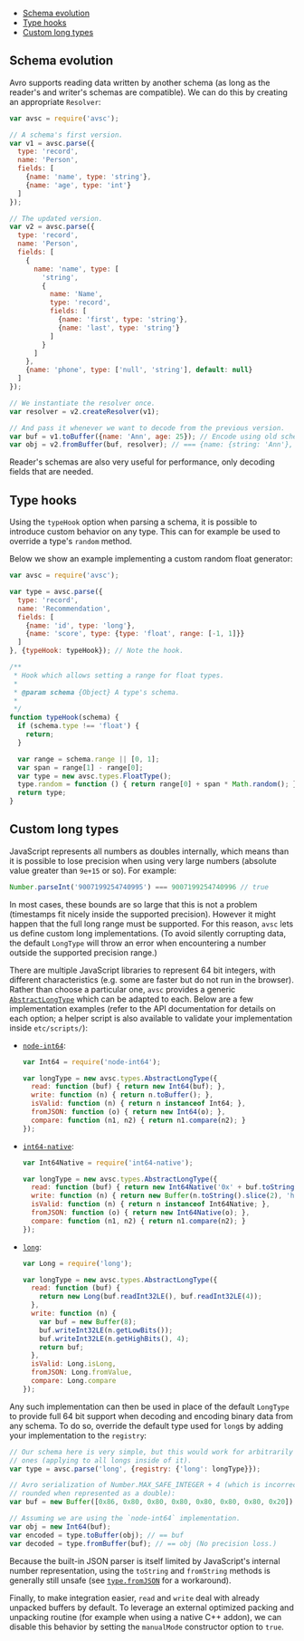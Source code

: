 + [Schema evolution](#schema-evolution)
+ [Type hooks](#type-hooks)
+ [Custom long types](#custom-long-types)


## Schema evolution

Avro supports reading data written by another schema (as long as the reader's
and writer's schemas are compatible). We can do this by creating an appropriate
`Resolver`:

```javascript
var avsc = require('avsc');

// A schema's first version.
var v1 = avsc.parse({
  type: 'record',
  name: 'Person',
  fields: [
    {name: 'name', type: 'string'},
    {name: 'age', type: 'int'}
  ]
});

// The updated version.
var v2 = avsc.parse({
  type: 'record',
  name: 'Person',
  fields: [
    {
      name: 'name', type: [
        'string',
        {
          name: 'Name',
          type: 'record',
          fields: [
            {name: 'first', type: 'string'},
            {name: 'last', type: 'string'}
          ]
        }
      ]
    },
    {name: 'phone', type: ['null', 'string'], default: null}
  ]
});

// We instantiate the resolver once.
var resolver = v2.createResolver(v1);

// And pass it whenever we want to decode from the previous version.
var buf = v1.toBuffer({name: 'Ann', age: 25}); // Encode using old schema.
var obj = v2.fromBuffer(buf, resolver); // === {name: {string: 'Ann'}, phone: null}
```

Reader's schemas are also very useful for performance, only decoding fields
that are needed.


## Type hooks

Using the `typeHook` option when parsing a schema, it is possible to introduce
custom behavior on any type. This can for example be used to override a type's
`random` method.

Below we show an example implementing a custom random float generator:

```javascript
var avsc = require('avsc');

var type = avsc.parse({
  type: 'record',
  name: 'Recommendation',
  fields: [
    {name: 'id', type: 'long'},
    {name: 'score', type: {type: 'float', range: [-1, 1]}}
  ]
}, {typeHook: typeHook}); // Note the hook.

/**
 * Hook which allows setting a range for float types.
 *
 * @param schema {Object} A type's schema.
 *
 */
function typeHook(schema) {
  if (schema.type !== 'float') {
    return;
  }

  var range = schema.range || [0, 1];
  var span = range[1] - range[0];
  var type = new avsc.types.FloatType();
  type.random = function () { return range[0] + span * Math.random(); };
  return type;
}
```


## Custom long types

JavaScript represents all numbers as doubles internally, which means than it is
possible to lose precision when using very large numbers (absolute value
greater than `9e+15` or so). For example:

```javascript
Number.parseInt('9007199254740995') === 9007199254740996 // true
```

In most cases, these bounds are so large that this is not a problem (timestamps
fit nicely inside the supported precision). However it might happen that the
full long range must be supported. For this reason, `avsc` lets us define
custom long implementations. (To avoid silently corrupting data, the default
`LongType` will throw an error when encountering a number outside the supported
precision range.)

There are multiple JavaScript libraries to represent 64 bit integers, with
different characteristics (e.g. some are faster but do not run in the browser).
Rather than choose a particular one, `avsc` provides a generic
[`AbstractLongType`](Api#abstractlongtypeopts) which can be adapted to each.
Below are a few implementation examples (refer to the API documentation for
details on each option; a helper script is also available to validate your
implementation inside `etc/scripts/`):

+ [`node-int64`](https://www.npmjs.com/package/node-int64):

  ```javascript
  var Int64 = require('node-int64');

  var longType = new avsc.types.AbstractLongType({
    read: function (buf) { return new Int64(buf); },
    write: function (n) { return n.toBuffer(); },
    isValid: function (n) { return n instanceof Int64; },
    fromJSON: function (o) { return new Int64(o); },
    compare: function (n1, n2) { return n1.compare(n2); }
  });
  ```

+ [`int64-native`](https://www.npmjs.com/package/int64-native):

  ```javascript
  var Int64Native = require('int64-native');

  var longType = new avsc.types.AbstractLongType({
    read: function (buf) { return new Int64Native('0x' + buf.toString('hex')); },
    write: function (n) { return new Buffer(n.toString().slice(2), 'hex'); },
    isValid: function (n) { return n instanceof Int64Native; },
    fromJSON: function (o) { return new Int64Native(o); },
    compare: function (n1, n2) { return n1.compare(n2); }
  });
  ```

+ [`long`](https://www.npmjs.com/package/long):

  ```javascript
  var Long = require('long');

  var longType = new avsc.types.AbstractLongType({
    read: function (buf) {
      return new Long(buf.readInt32LE(), buf.readInt32LE(4));
    },
    write: function (n) {
      var buf = new Buffer(8);
      buf.writeInt32LE(n.getLowBits());
      buf.writeInt32LE(n.getHighBits(), 4);
      return buf;
    },
    isValid: Long.isLong,
    fromJSON: Long.fromValue,
    compare: Long.compare
  });
  ```

Any such implementation can then be used in place of the default `LongType` to
provide full 64 bit support when decoding and encoding binary data from any
schema. To do so, override the default type used for `long`s by adding your
implementation to the `registry`:

```javascript
// Our schema here is very simple, but this would work for arbitrarily complex
// ones (applying to all longs inside of it).
var type = avsc.parse('long', {registry: {'long': longType}});

// Avro serialization of Number.MAX_SAFE_INTEGER + 4 (which is incorrectly
// rounded when represented as a double):
var buf = new Buffer([0x86, 0x80, 0x80, 0x80, 0x80, 0x80, 0x80, 0x20]);

// Assuming we are using the `node-int64` implementation.
var obj = new Int64(buf);
var encoded = type.toBuffer(obj); // == buf
var decoded = type.fromBuffer(buf); // == obj (No precision loss.)
```

Because the built-in JSON parser is itself limited by JavaScript's internal
number representation, using the `toString` and `fromString` methods is
generally still unsafe (see [`type.fromJSON`](Api#typefromjsonobj) for a
workaround).

Finally, to make integration easier, `read` and `write` deal with already
unpacked buffers by default. To leverage an external optimized packing and
unpacking routine (for example when using a native C++ addon), we can disable
this behavior by setting the `manualMode` constructor option to `true`.

